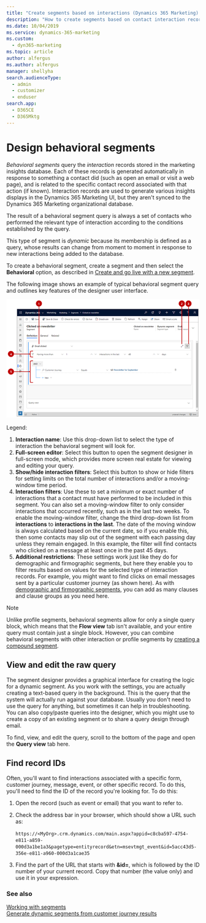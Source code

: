 ```yaml
---
title: "Create segments based on interactions (Dynamics 365 Marketing) | Microsoft Docs"
description: "How to create segments based on contact interaction records in Dynamics 365 Marketing."
ms.date: 10/04/2019
ms.service: dynamics-365-marketing
ms.custom: 
  - dyn365-marketing
ms.topic: article
author: alfergus
ms.author: alfergus
manager: shellyha
search.audienceType: 
  - admin
  - customizer
  - enduser
search.app: 
  - D365CE
  - D365Mktg
---
```


# Design behavioral segments

_Behavioral segments_ query the _interaction_ records stored in the marketing insights database. Each of these records is generated automatically in response to something a contact did (such as open an email or visit a web page), and is related to the specific contact record associated with that action (if known). Interaction records are used to generate various insights displays in the Dynamics 365 Marketing UI, but they aren't synced to the Dynamics 365 Marketing organizational database.

The result of a behavioral segment query is always a set of contacts who performed the relevant type of interaction according to the conditions established by the query.

This type of segment is _dynamic_ because its membership is defined as a query, whose results can change from moment to moment in response to new interactions being added to the database.

To create a behavioral segment, create a segment and then select the **Behavioral** option, as described in [Create and go live with a new segment](segmentation-lists-subscriptions.md#create-segment).

The following image shows an example of typical behavioral segment query and outlines key features of the designer user interface.

![Segment designer UI elements for behavioral segments](media/segment-interaction-callouts2.png "Segment designer UI elements for behavioral segments")

Legend:

1. **Interaction name**: Use this drop-down list to select the type of interaction the behavioral segment will look for.
2. **Full-screen editor**: Select this button to open the segment designer in full-screen mode, which provides more screen real estate for viewing and editing your query.
3. **Show/hide interaction filters**: Select this button to show or hide filters for setting limits on the total number of interactions and/or a moving-window time period.
4. **Interaction filters**: Use these to set a minimum or exact number of interactions that a contact must have performed to be included in this segment. You can also set a moving-window filter to only consider interactions that occurred recently, such as in the last two weeks. To enable the moving-window filter, change the third drop-down list from **interactions** to **interactions in the last**. The date of the moving window is always calculated based on the current date, so if you enable this, then some contacts may slip out of the segment with each passing day unless they remain engaged. In this example, the filter will find contacts who clicked on a message at least once in the past 45 days.
5. **Additional restrictions**: These settings work just like they do for demographic and firmographic segments, but here they enable you to filter results based on values for the selected type of interaction records. For example, you might want to find clicks on email messages sent by a particular customer journey (as shown here). As with [demographic and firmographic segments](segments-profile.md), you can add as many clauses and clause groups as you need here.

> [!NOTE]
> Unlike profile segments, behavioral segments allow for only a single query block, which means that the **Flow view** tab isn't available, and your entire query must contain just a single block. However, you can combine behavioral segments with other interaction or profile segments by [creating a compound segment](segments-compound.md).

## View and edit the raw query

The segment designer provides a graphical interface for creating the logic for a dynamic segment. As  you work with the settings, you are actually creating a text-based query in the background. This is the query that the system will actually run against your database. Usually you don't need to use the query for anything, but sometimes it can help in troubleshooting. You can also copy/paste queries into the designer, which you might use to create a copy of an existing segment or to share a query design through email.

To find, view, and edit the query, scroll to the bottom of the page and open the **Query view** tab here.

## Find record IDs

Often, you'll want to find interactions associated with a specific form, customer journey, message, event, or other specific record. To do this, you'll need to find the ID of the record you're looking for. To do this:

1. Open the record (such as event or email) that you want to refer to.
1. Check the address bar in your browser, which should show a URL such as:

    `https://<MyOrg>.crm.dynamics.com/main.aspx?appid=c8cba597-4754-e811-a859-000d3a1be1a3&pagetype=entityrecord&etn=msevtmgt_event&id=5acc43d5-356e-e811-a960-000d3a1cae35`

1. Find the part of the URL that starts with **&amp;id=**, which is followed by the ID number of your current record. Copy that number (the value only) and use it in your expression.

### See also

[Working with segments](segmentation-lists-subscriptions.md)  
[Generate dynamic segments from customer journey results](generate-segment-from-journey.md)